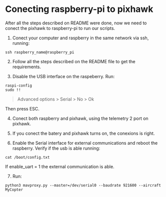# Conecting raspberry-pi to pixhawk

After all the steps described on README were done, now we need to conect the pixhawk to raspberry-pi to run our scripts.

1. Conect your computer and raspberry in the same network via ssh, running:

```shell
ssh raspberry_name@raspberry_pi
```

2. Follow all the steps described on the README file to get the requirements.

3. Disable the USB interface on the raspeberry. Run:

```shell
raspi-config
sudo !!
```

> Advanced options > Serial > No > Ok

Then press ESC. 

4. Conect both raspberry and pixhawk, using the telemetry 2 port on pixhawk.

5. If you conect the batery and pixhawk turns on, the conexions is right.

6. Enable the Serial interface for external communications and reboot the raspberry. Verify if the usb is able running:

```shell
cat /boot/config.txt
```

If enable_uart = 1 the external communication is able. 

7. Run:

```shell
python3 mavproxy.py --master=/dev/serial0 --baudrate 921600 --aircraft MyCopter
```
